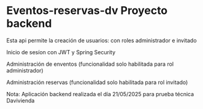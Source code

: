 ﻿# Eventos-reservas-dv Proyecto backend

 Esta api permite la creación de usuarios: con roles administrador e invitado

 Inicio de sesíon con JWT y Spring Security

 Administración de enventos (funcionalidad solo habilitada para rol administrador)

  Administración reservas (funcionalidad solo habilitada para rol invitado)


  Nota: Aplicación backend realizada el día 21/05/2025 para prueba técnica Davivienda

